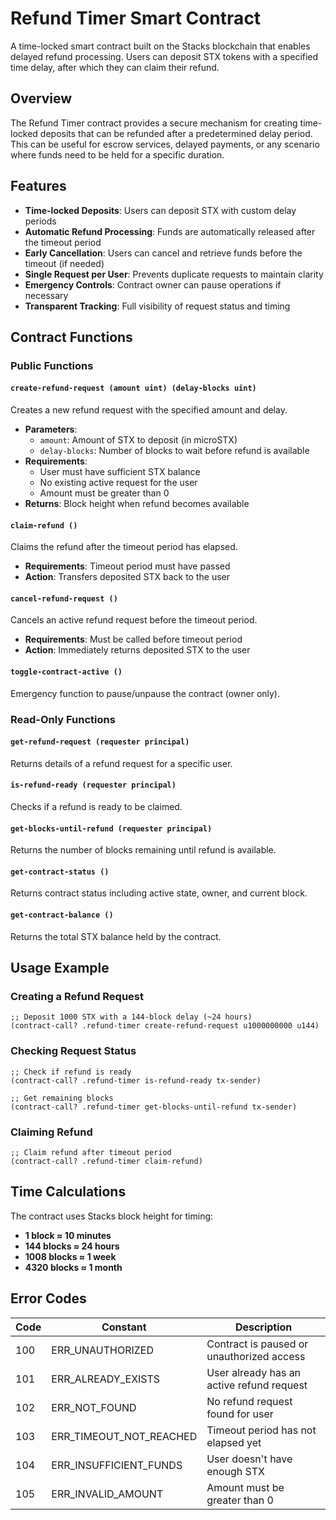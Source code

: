 # Refund Timer Smart Contract

A time-locked smart contract built on the Stacks blockchain that enables delayed refund processing. Users can deposit STX tokens with a specified time delay, after which they can claim their refund.

## Overview

The Refund Timer contract provides a secure mechanism for creating time-locked deposits that can be refunded after a predetermined delay period. This can be useful for escrow services, delayed payments, or any scenario where funds need to be held for a specific duration.

## Features

- **Time-locked Deposits**: Users can deposit STX with custom delay periods
- **Automatic Refund Processing**: Funds are automatically released after the timeout period
- **Early Cancellation**: Users can cancel and retrieve funds before the timeout (if needed)
- **Single Request per User**: Prevents duplicate requests to maintain clarity
- **Emergency Controls**: Contract owner can pause operations if necessary
- **Transparent Tracking**: Full visibility of request status and timing

## Contract Functions

### Public Functions

#### `create-refund-request (amount uint) (delay-blocks uint)`
Creates a new refund request with the specified amount and delay.

- **Parameters**:
  - `amount`: Amount of STX to deposit (in microSTX)
  - `delay-blocks`: Number of blocks to wait before refund is available
- **Requirements**:
  - User must have sufficient STX balance
  - No existing active request for the user
  - Amount must be greater than 0
- **Returns**: Block height when refund becomes available

#### `claim-refund ()`
Claims the refund after the timeout period has elapsed.

- **Requirements**: Timeout period must have passed
- **Action**: Transfers deposited STX back to the user

#### `cancel-refund-request ()`
Cancels an active refund request before the timeout period.

- **Requirements**: Must be called before timeout period
- **Action**: Immediately returns deposited STX to the user

#### `toggle-contract-active ()`
Emergency function to pause/unpause the contract (owner only).

### Read-Only Functions

#### `get-refund-request (requester principal)`
Returns details of a refund request for a specific user.

#### `is-refund-ready (requester principal)`
Checks if a refund is ready to be claimed.

#### `get-blocks-until-refund (requester principal)`
Returns the number of blocks remaining until refund is available.

#### `get-contract-status ()`
Returns contract status including active state, owner, and current block.

#### `get-contract-balance ()`
Returns the total STX balance held by the contract.

## Usage Example

### Creating a Refund Request

```clarity
;; Deposit 1000 STX with a 144-block delay (~24 hours)
(contract-call? .refund-timer create-refund-request u1000000000 u144)
```

### Checking Request Status

```clarity
;; Check if refund is ready
(contract-call? .refund-timer is-refund-ready tx-sender)

;; Get remaining blocks
(contract-call? .refund-timer get-blocks-until-refund tx-sender)
```

### Claiming Refund

```clarity
;; Claim refund after timeout period
(contract-call? .refund-timer claim-refund)
```

## Time Calculations

The contract uses Stacks block height for timing:
- **1 block ≈ 10 minutes**
- **144 blocks ≈ 24 hours**
- **1008 blocks ≈ 1 week**
- **4320 blocks ≈ 1 month**

## Error Codes

| Code | Constant | Description |
|------|----------|-------------|
| 100 | ERR_UNAUTHORIZED | Contract is paused or unauthorized access |
| 101 | ERR_ALREADY_EXISTS | User already has an active refund request |
| 102 | ERR_NOT_FOUND | No refund request found for user |
| 103 | ERR_TIMEOUT_NOT_REACHED | Timeout period has not elapsed yet |
| 104 | ERR_INSUFFICIENT_FUNDS | User doesn't have enough STX |
| 105 | ERR_INVALID_AMOUNT | Amount must be greater than 0 |

